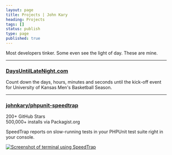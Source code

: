 ```yaml
---
layout: page
title: Projects | John Kary
heading: Projects
tags: []
status: publish
type: page
published: true
---
```

Most developers tinker. Some even see the light of day. These are mine.

* * * * *

### [DaysUntilLateNight.com](http://daysuntillatenight.com)

Count down the days, hours, minutes and seconds until the kick-off event for University of Kansas Men's Basketball Season.

* * * * *

### [johnkary/phpunit-speedtrap](https://github.com/johnkary/phpunit-speedtrap)

200+ GitHub Stars  
500,000+ installs via Packagist.org

SpeedTrap reports on slow-running tests in your PHPUnit test suite right in your console.

<a href="http://i.imgur.com/Zr34giR.png"><img src="http://i.imgur.com/Zr34giR.png" class="full-width" alt="Screenshot of terminal using SpeedTrap"></a>
